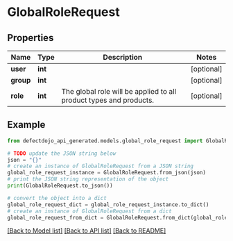 # GlobalRoleRequest


## Properties

Name | Type | Description | Notes
------------ | ------------- | ------------- | -------------
**user** | **int** |  | [optional] 
**group** | **int** |  | [optional] 
**role** | **int** | The global role will be applied to all product types and products. | [optional] 

## Example

```python
from defectdojo_api_generated.models.global_role_request import GlobalRoleRequest

# TODO update the JSON string below
json = "{}"
# create an instance of GlobalRoleRequest from a JSON string
global_role_request_instance = GlobalRoleRequest.from_json(json)
# print the JSON string representation of the object
print(GlobalRoleRequest.to_json())

# convert the object into a dict
global_role_request_dict = global_role_request_instance.to_dict()
# create an instance of GlobalRoleRequest from a dict
global_role_request_from_dict = GlobalRoleRequest.from_dict(global_role_request_dict)
```
[[Back to Model list]](../README.md#documentation-for-models) [[Back to API list]](../README.md#documentation-for-api-endpoints) [[Back to README]](../README.md)



